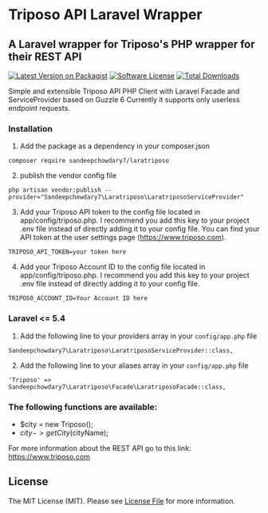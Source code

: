 
# Triposo API Laravel Wrapper #
## A Laravel wrapper for Triposo's PHP wrapper for their REST API ##

[![Latest Version on Packagist][ico-version]][link-packagist]
[![Software License][ico-license]](license.md)
[![Total Downloads][ico-downloads]][link-downloads]

Simple and extensible Triposo API PHP Client with Laravel Facade and ServiceProvider based on Guzzle 6
Currently it supports only userless endpoint requests.

### Installation ###

1) Add the package as a dependency in your composer.json

```
composer require sandeepchowdary7/laratriposo
```

2) publish the vendor config file
```
php artisan vendor:publish --provider="Sandeepchowdary7\Laratriposo\LaratriposoServiceProvider"
```

3) Add your Triposo API token to the config file located in app/config/triposo.php. I recommend you add this key to your project .env file instead of directly adding it to your config file. You can find your API token at the user settings page (https://www.triposo.com).
```
TRIPOSO_API_TOKEN=your token here
```

4) Add your Triposo Account ID  to the config file located in app/config/triposo.php. I recommend you add this key to your project .env file instead of directly adding it to your config file.
```
TRIPOSO_ACCOUNT_ID=Your Account ID here
```

### Laravel <= 5.4
1) Add the following line to your providers array in your `config/app.php` file
```
Sandeepchowdary7\Laratriposo\LaratriposoServiceProvider::class,
```

2) Add the following line to your aliases array in your `config/app.php` file
```
'Triposo' => Sandeepchowdary7\Laratriposo\Facade\LaratriposoFacade::class,
```


### The following functions are available: ###


- $city = new Triposo();
- $city->getCity($cityName);

For more information about the REST API go to this link:
https://www.triposo.com



## License

The MIT License (MIT). Please see [License File](license.md) for more information.

[ico-version]: https://img.shields.io/packagist/v/sandeepchowdary7/laratriposo.svg?style=flat-square
[ico-license]: https://img.shields.io/badge/license-MIT-brightgreen.svg?style=flat-square
[ico-downloads]: https://img.shields.io/packagist/dt/sandeepchowdary7/laratriposo.svg?style=flat-square
[ico-issues]:	https://img.shields.io/github/issues/sandeepchowdary7/triposo.svg?style=flat-square
[ico-stars]:    https://img.shields.io/github/stars/sandeepchowdary7/triposo.svg?style=flat-square
[ico-forks]:    https://img.shields.io/github/forks/sandeepchowdary7/triposo.svg?style=flat-square

[link-packagist]: https://packagist.org/packages/sandeepchowdary7/laratriposo
[link-downloads]: https://packagist.org/packages/sandeepchowdary7/laratriposo
[link-author]: https://github.com/sandeepchowdary7
[link-contributors]: ../../contributors
```
